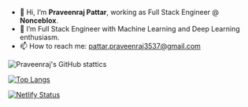 - 🙋 Hi, I’m **Praveenraj Pattar**, working as Full Stack Engineer @ **Nonceblox**.
- 🌱 I’m Full Stack Engineer with Machine Learning and Deep Learning enthusiasm.
- 📫 How to reach me: pattar.praveenraj3537@gmail.com

<!---
Praveenraj3537/Praveenraj3537 is a ✨ special ✨ repository because its `README.md` (this file) appears on your GitHub profile.
You can click the Preview link to take a look at your changes.
--->


![Praveenraj's GitHub stattics](https://github-readme-stats.vercel.app/api?username=Praveenraj3537&show_icons=true&theme=great-gatsby)


[![Top Langs](https://github-readme-stats.vercel.app/api/top-langs/?username=Praveenraj3537&langs_count=100&layout=compact)](https://github.com/Praveenraj3537)

[![Netlify Status](https://api.netlify.com/api/v1/badges/d042d3f2-125d-4aa5-a7d8-0a20d890a3f5/deploy-status)](https://app.netlify.com/sites/praveenrajpattar/deploys)


